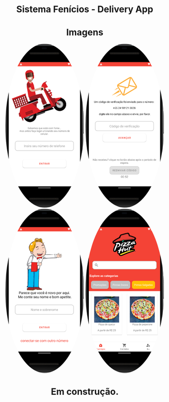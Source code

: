<h1 align="center">Sistema Fenícios - Delivery App </h1>


<h1 align="center">Imagens</h1>
  <img style="border-radius: 50%;" src="./assets/login.png" width="250px;" alt=""/>
  <img style="border-radius: 50%;" src="./assets/phoneAuth.png" width="250px;" alt=""/>
  <img style="border-radius: 50%;" src="./assets/register.png" width="250px;" alt=""/>
  <img style="border-radius: 50%;" src="./assets/innerApp.png" width="250px;" alt=""/>
  </h1>
  
  <h1 align="center">Em construção.</h1>
